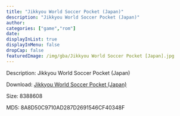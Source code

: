 ```yaml
---
title: "Jikkyou World Soccer Pocket (Japan)"
description: "Jikkyou World Soccer Pocket (Japan)"
author: 
categories: ["game","rom"]
date: 
displayInList: true
displayInMenu: false
dropCap: false
featuredImage: /img/gba/Jikkyou World Soccer Pocket [Japan].jpg
---
```


Description: Jikkyou World Soccer Pocket (Japan)

Download: <a style="text-decoration:underline;" href="https://mega.nz/#!SLZyFCpB!59TKdGT_YVEWcr4H2L7uGf4UXzclkyMUZ0FpianDLHo" target = "_blank" rel = "nofollow" > Jikkyou World Soccer Pocket (Japan)</a>

Size: 8388608

MD5: 8A8D50C9710AD287D2691546CF40348F

